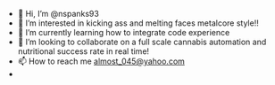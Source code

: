- 👋 Hi, I’m @nspanks93
- 👀 I’m interested in kicking ass and melting faces metalcore style!!
- 🌱 I’m currently learning how to integrate code experience 
- 💞️ I’m looking to collaborate on a full scale cannabis automation and nutritional success rate in real time!
- 📫 How to reach me almost_045@yahoo.com 
- 
<!---
nspanks93/nspanks93 is a ✨ special ✨ repository because its `README.md` (this file) appears on your GitHub profile.
You can click the Preview link to take a look at your changes.
--->
